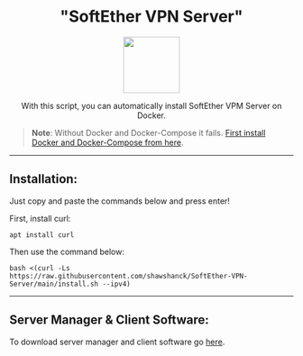 <h1 align="center">"SoftEther VPN Server"</h1>

<p align="center">
<img src="https://cdn-thumbs.imagevenue.com/d8/24/31/ME16QOGV_b.png" width="100">
<br>
</p>

<p align="center">With this script, you can automatically install SoftEther VPM Server on Docker.</p>

>**Note**: Without Docker and Docker-Compose it fails. [First install Docker and Docker-Compose from here](https://github.com/shawshanck/Docker-and-Docker-Compose).

<hr>

<h2>Installation:</h2>

Just copy and paste the commands below and press enter!

First, install curl:

```
apt install curl
```
Then use the command below:

```
bash <(curl -Ls https://raw.githubusercontent.com/shawshanck/SoftEther-VPN-Server/main/install.sh --ipv4)
```
<hr>

<h2>Server Manager & Client Software:</h2>

To download server manager and client software go [here](https://www.softether-download.com/en.aspx?product=softether).

